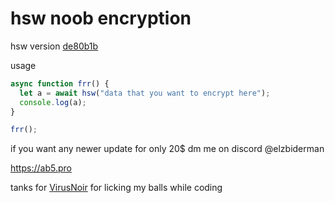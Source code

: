 # hsw noob encryption

hsw version [de80b1b](https://newassets.hcaptcha.com/c/de80b1b/hsw.js)

usage

```js
async function frr() {
  let a = await hsw("data that you want to encrypt here");
  console.log(a);
}

frr();
```

if you want any newer update for only 20$ dm me on discord @elzbiderman

https://ab5.pro

tanks for [VirusNoir](https://github.com/VirusNoirrr) for licking my balls while coding
